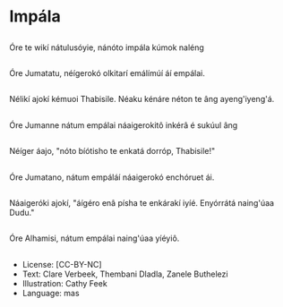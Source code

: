 # Impála

##
Óre te wikí nátulusóyie,
nánóto impála kúmok
naléng

##
Óre Jumatatu,
néígerokó olkitarí
emálímúí áí empálai.

##
Nélikí ajokí kémuoi
Thabisile. Néaku kénáre
néton te âng
ayeng'iyeng'á.

##
Óre Jumanne nátum
empálai náaigerokitô
inkérâ é sukúul âng

##
Néíger áajo, "nóto
bíótisho te enkatá
dorróp, Thabisile!"

##
Óre Jumatano, nátum
empáláí náaigerokó
enchóruet ái.

##
Náaigeróki ajokí,
"áígéro enâ písha te
enkárakí iyíé. Enyórrátá
naing'úaa Dudu."

##
Óre Alhamisi, nátum
empálai naing'úaa
yíéyiô.

##
* License: [CC-BY-NC]
* Text: Clare Verbeek, Thembani Dladla, Zanele Buthelezi
* Illustration: Cathy Feek
* Language: mas
